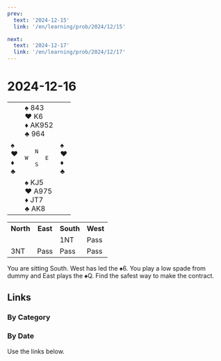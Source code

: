 ```yaml
---
prev:
  text: '2024-12-15'
  link: '/en/learning/prob/2024/12/15'

next:
  text: '2024-12-17'
  link: '/en/learning/prob/2024/12/17'
---
```


# 2024-12-16

<table class="deal">
	<tr>
		<td></td>
		<td>♠ 843<br>♥ K6<br>♦ AK952<br>♣ 964</td>
		<td></td>
	</tr>
	<tr>
		<td>♠ <br>♥ <br>♦ <br>♣ </td>
		<td><pre>   N<br>W     E<br>   S</pre></td>
		<td>♠ <br>♥ <br>♦ <br>♣ </td>
	</tr>
	<tr>
		<td></td>
		<td>♠ KJ5<br>♥ A975<br>♦ JT7<br>♣ AK8</td>
		<td></td>
	</tr>
</table>

<table class="auction">
	<tr>
		<th>North</th>
		<th>East</th>
		<th>South</th>
		<th>West</th>
	</tr>
	<tr>
		<td></td>
		<td></td>
		<td>1NT</td>
		<td>Pass</td>
	</tr>
	<tr>
		<td>3NT</td>
		<td>Pass</td>
		<td>Pass</td>
		<td>Pass</td>
	</tr>
</table>

You are sitting South. West has led the ♠6. You play a low spade from dummy and East plays the ♠Q. Find the safest way to make the contract.

## Links

[<Badge type="tip" text="Check Solution"/>](/en/learning/prob/2024/12/16)

### By Category

[<Badge type="tip" text="<--"/>](/en/practice/prob/2024/12/14)
[<Badge type="tip" text="Calendar"/>](/en/practice/calendar/2024/12)
[<Badge type="tip" text="-->"/>](/en/practice/prob/2024/12/19)

### By Date

Use the links below.